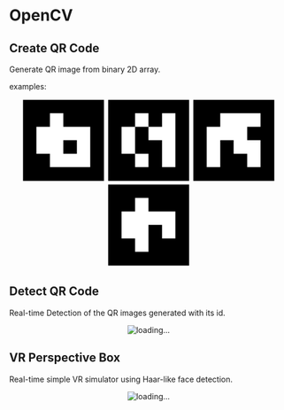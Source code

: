# OpenCV
## Create QR Code
Generate QR image from binary 2D array.

examples:
<p align="center">
    <img src="../../images/myMarker_1.jpg" alt="loading..." width=150px>
    <img src="../../images/myMarker_2.jpg" alt="loading..." width=150px>
    <img src="../../images/myMarker_3.jpg" alt="loading..." width=150px>
    <img src="../../images/myMarker_4.jpg" alt="loading..." width=150px>
</p>

## Detect QR Code
Real-time Detection of the QR images generated with its id.
<p align="center">
    <img src="../../images/Detect%20Marker.gif" alt="loading..." width=600px>
</p>

## VR Perspective Box
Real-time simple VR simulator using Haar-like face detection.
<p align="center">
    <img src="../../images/VR%20Perspective%20Box.gif" alt="loading..." width=600px>
</p>